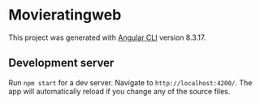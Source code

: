 # Movieratingweb

This project was generated with [Angular CLI](https://github.com/angular/angular-cli) version 8.3.17.

## Development server

Run `npm start` for a dev server. Navigate to `http://localhost:4200/`. The app will automatically reload if you change any of the source files.

